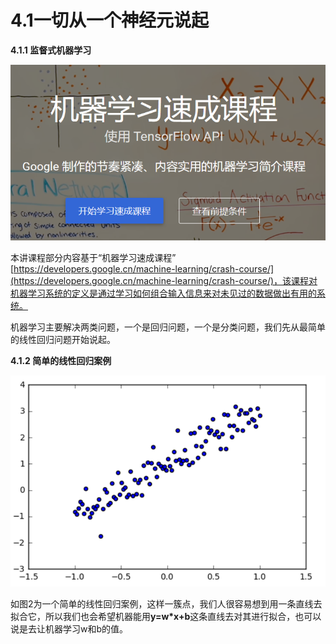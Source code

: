 # 4.1一切从一个神经元说起

**4.1.1 监督式机器学习**

![&#x56FE;4-1 Google &#x201C;&#x673A;&#x5668;&#x5B66;&#x4E60;&#x901F;&#x6210;&#x8BFE;&#x7A0B;&#x201D;](../.gitbook/assets/tu-pian-1%20%282%29.png)

本讲课程部分内容基于“机器学习速成课程” [https://developers.google.cn/machine-learning/crash-course/](https://developers.google.cn/machine-learning/crash-course/)，该课程对机器学习系统的定义是通过学习如何组合输入信息来对未见过的数据做出有用的系统。

机器学习主要解决两类问题，一个是回归问题，一个是分类问题，我们先从最简单的线性回归问题开始说起。

**4.1.2 简单的线性回归案例**

![&#x56FE;4-2 &#x7B80;&#x5355;&#x7684;&#x7EBF;&#x6027;&#x56DE;&#x5F52;&#x6848;&#x4F8B;](../.gitbook/assets/tu-pian-2%20%281%29.png)

如图2为一个简单的线性回归案例，这样一簇点，我们人很容易想到用一条直线去拟合它，所以我们也会希望机器能用**y=w\*x+b**这条直线去对其进行拟合，也可以说是去让机器学习w和b的值。

